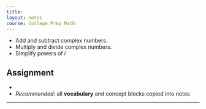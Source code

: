 ```yaml
---
title: 
layout: notes
course: College Prep Math
---
```


- Add and subtract complex numbers.
- Multiply and divide complex numbers.
- Simplify powers of $i$

## Assignment

- 
- *Recommended*: all **vocabulary** and concept blocks copied into notes

---
